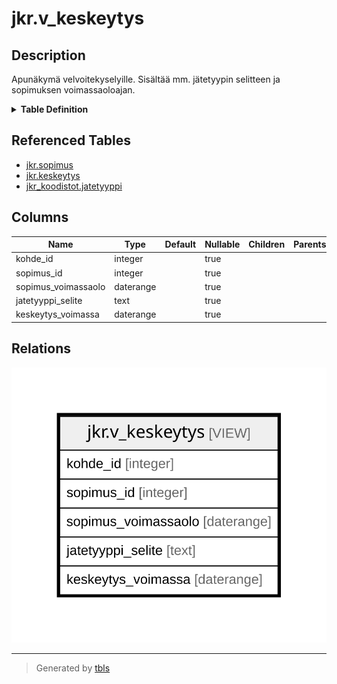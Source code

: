 # jkr.v_keskeytys

## Description

Apunäkymä velvoitekyselyille. Sisältää mm. jätetyypin selitteen ja sopimuksen voimassaoloajan.

<details>
<summary><strong>Table Definition</strong></summary>

```sql
CREATE VIEW v_keskeytys AS (
 SELECT s.kohde_id,
    s.id AS sopimus_id,
    s.voimassaolo AS sopimus_voimassaolo,
    jt.selite AS jatetyyppi_selite,
    ke.voimassaolo AS keskeytys_voimassa
   FROM ((jkr.sopimus s
     JOIN jkr.keskeytys ke ON ((s.id = ke.sopimus_id)))
     JOIN jkr_koodistot.jatetyyppi jt ON ((jt.id = s.jatetyyppi_id)))
)
```

</details>

## Referenced Tables

- [jkr.sopimus](jkr.sopimus.md)
- [jkr.keskeytys](jkr.keskeytys.md)
- [jkr_koodistot.jatetyyppi](jkr_koodistot.jatetyyppi.md)

## Columns

| Name | Type | Default | Nullable | Children | Parents | Comment |
| ---- | ---- | ------- | -------- | -------- | ------- | ------- |
| kohde_id | integer |  | true |  |  |  |
| sopimus_id | integer |  | true |  |  |  |
| sopimus_voimassaolo | daterange |  | true |  |  |  |
| jatetyyppi_selite | text |  | true |  |  |  |
| keskeytys_voimassa | daterange |  | true |  |  |  |

## Relations

![er](jkr.v_keskeytys.svg)

---

> Generated by [tbls](https://github.com/k1LoW/tbls)
